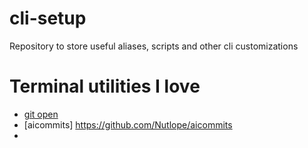 # cli-setup
Repository to store useful aliases, scripts and other cli customizations

# Terminal utilities I love
- [git open](https://github.com/paulirish/git-open)
- [aicommits] https://github.com/Nutlope/aicommits
- 